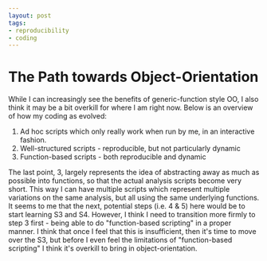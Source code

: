 ```yaml
---
layout: post
tags:
- reproducibility
- coding
---
```

# The Path towards Object-Orientation
While I can increasingly see the benefits of generic-function style OO, I also think it may be a bit overkill for where I am right now. Below is an overview of how my coding as evolved:

1. Ad hoc scripts which only really work when run by me, in an interactive fashion.
2. Well-structured scripts - reproducible, but not particularly dynamic
3. Function-based scripts - both reproducible and dynamic

The last point, 3, largely represents the idea of abstracting away as much as possible into functions, so that the actual analysis scripts become very short. This way I can have multiple scripts which represent multiple variations on the same analysis, but all using the same underlying functions. It seems to me that the next, potential steps (i.e. 4 & 5) here would be to start learning S3 and S4. However, I think I need to transition more firmly to step 3 first - being able to do "function-based scripting" in a proper manner. I think that once I feel that this is insufficient, then it's time to move over the S3, but before I even feel the limitations of "function-based scripting" I think it's overkill to bring in object-orientation.
